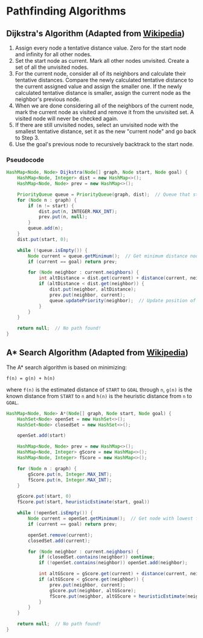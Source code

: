# Pathfinding Algorithms

## Dijkstra's Algorithm (Adapted from [Wikipedia](https://en.wikipedia.org/wiki/Dijkstra%27s_algorithm))

1. Assign every node a tentative distance value. Zero for the start node and infinity for all other nodes.
2. Set the start node as current. Mark all other nodes unvisited. Create a set of all the unvisited nodes.
3. For the current node, consider all of its neighbors and calculate their tentative distances. Compare the newly calculated tentative distance to the current assigned value and assign the smaller one. If the newly calculated tentative distance is smaller, assign the current node as the neighbor's previous node.
4. When we are done considering all of the neighbors of the current node, mark the current node as visited and remove it from the unvisited set. A visited node will never be checked again.
5. If there are still unvisited nodes, select an unvisited node with the smallest tentative distance, set it as the new "current node" and go back to Step 3.
6. Use the goal's previous node to recursively backtrack to the start node.

### Pseudocode

```java
HashMap<Node, Node> Dijkstra(Node[] graph, Node start, Node goal) {
    HashMap<Node, Integer> dist = new HashMap<>();
    HashMap<Node, Node> prev = new HashMap<>();

    PriorityQueue queue = PriorityQueue(graph, dist);  // Queue that stores nodes in ascending order of distance
    for (Node n : graph) {
        if (n != start) {
            dist.put(n, INTEGER.MAX_INT);
            prev.put(n, null);
        }
        queue.add(n);
    }
    dist.put(start, 0);

    while (!queue.isEmpty()) {
        Node current = queue.getMinimum();  // Get minimum distance node
        if (current == goal) return prev;

        for (Node neighbor : current.neighbors) {
            int altDistance = dist.get(current) + distance(current, neighbor);
            if (altDistance < dist.get(neighbor)) {
                dist.put(neighbor, altDistance);
                prev.put(neighbor, current);
                queue.updatePriority(neighbor);  // Update position of node in queue
            }
        }
    }

    return null;  // No path found!
}
```

## A* Search Algorithm (Adapted from [Wikipedia](https://en.wikipedia.org/wiki/A*_search_algorithm))

The A* search algorithm is based on minimizing:

```
f(n) = g(n) + h(n)
```

where `f(n)` is the estimated distance of `START` to `GOAL` through `n`, `g(n)` is the known distance from `START` to `n` and `h(n)` is the heuristic distance from `n` to `GOAL`.

```java
HashMap<Node, Node> A*(Node[] graph, Node start, Node goal) {
    HashSet<Node> openSet = new HashSet<>();
    HashSet<Node> closedSet = new HashSet<>();

    openSet.add(start)

    HashMap<Node, Node> prev = new HashMap<>();
    HashMap<Node, Integer> gScore = new HashMap<>();
    HashMap<Node, Integer> fScore = new HashMap<>();

    for (Node n : graph) {
        gScore.put(n, Integer.MAX_INT);
        fScore.put(n, Integer.MAX_INT);
    }

    gScore.put(start, 0)
    fScore.put(start, heuristicEstimate(start, goal))

    while (!openSet.isEmpty()) {
        Node current = openSet.getMinimum();  // Get node with lowest fScore value
        if (current == goal) return prev;

        openSet.remove(current);
        closedSet.add(current);

        for (Node neighbor : current.neighbors) {
            if (closedSet.contains(neighbor)) continue;
            if (!openSet.contains(neighbor)) openSet.add(neighbor);

            int altGScore = gScore.get(current) + distance(current, neighbor);
            if (altGScore < gScore.get(neighbor)) {
                prev.put(neighbor, current);
                gScore.put(neighbor, altGScore);
                fScore.put(neighbor, altGScore + heuristicEstimate(neighbor, goal));
            }
        }
    }

    return null;  // No path found!
}
```
